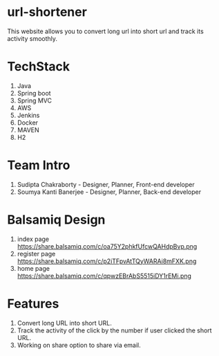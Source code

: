 # url-shortener
This website allows you to convert long url into short url and track its activity smoothly.

# TechStack
1. Java 
2. Spring boot
3. Spring MVC
4. AWS
5. Jenkins
6. Docker
7. MAVEN
8. H2

# Team Intro
1. Sudipta Chakraborty - Designer, Planner, Front-end developer
2. Soumya Kanti Banerjee - Designer, Planner, Back-end developer 

# Balsamiq Design
1. index page https://share.balsamiq.com/c/oa75Y2phkfUfcwQAHdpBvp.png
2. register page https://share.balsamiq.com/c/p2iTFpvAtTQyWARAi8mFXK.png
3. home page https://share.balsamiq.com/c/qpwzEBrAbS5515iDY1rEMi.png

# Features
1. Convert long URL into short URL.
2. Track the activity of the click by the number if user clicked the short URL.
3. Working on share option to share via email.

